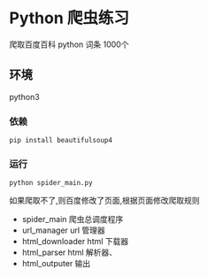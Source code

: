 # Python 爬虫练习
爬取百度百科 python 词条 1000个

## 环境
python3

### 依赖
    pip install beautifulsoup4

### 运行
    python spider_main.py

如果爬取不了,则百度修改了页面,根据页面修改爬取规则

* spider_main 爬虫总调度程序
* url_manager url 管理器
* html_downloader html 下载器
* html_parser html 解析器、
* html_outputer 输出
